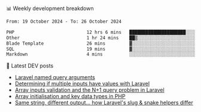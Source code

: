 📊 Weekly development breakdown
<!--START_SECTION:waka-->

```txt
From: 19 October 2024 - To: 26 October 2024

PHP                           12 hrs 6 mins   █████████████████████░░░░   84.32 %
Other                         1 hr 24 mins    ██▒░░░░░░░░░░░░░░░░░░░░░░   09.84 %
Blade Template                26 mins         ▓░░░░░░░░░░░░░░░░░░░░░░░░   03.04 %
SQL                           19 mins         ▓░░░░░░░░░░░░░░░░░░░░░░░░   02.23 %
Markdown                      4 mins          ░░░░░░░░░░░░░░░░░░░░░░░░░   00.56 %
```

<!--END_SECTION:waka-->

📕 Latest DEV posts
<!-- BLOG-POST-LIST:START -->
- [Laravel named query arguments](https://dev.to/michaelvickersuk/laravel-named-query-arguments-28kd)
- [Determining if multiple inputs have values with Laravel](https://dev.to/michaelvickersuk/determining-if-multiple-inputs-have-values-with-laravel-km6)
- [Array inputs validation and the N+1 query problem in Laravel](https://dev.to/michaelvickersuk/array-inputs-validation-and-the-n1-query-problem-in-laravel-2agb)
- [Array initialisation and key data types in PHP](https://dev.to/michaelvickersuk/array-initialisation-and-key-data-types-in-php-1e5b)
- [Same string, different output... how Laravel&#39;s slug &amp; snake helpers differ](https://dev.to/michaelvickersuk/same-string-different-output-how-laravels-slug-snake-helpers-differ-1ccj)
<!-- BLOG-POST-LIST:END -->
